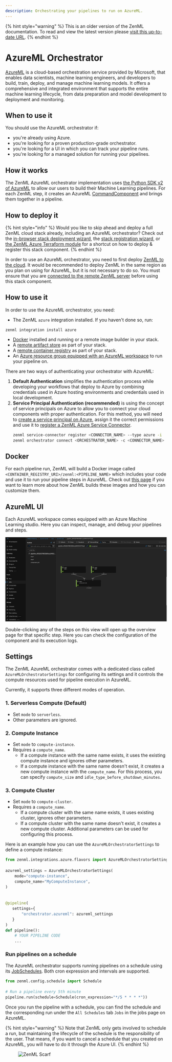 ```yaml
---
description: Orchestrating your pipelines to run on AzureML.
---
```


{% hint style="warning" %}
This is an older version of the ZenML documentation. To read and view the latest version please [visit this up-to-date URL](https://docs.zenml.io).
{% endhint %}


# AzureML Orchestrator

[AzureML](https://azure.microsoft.com/en-us/products/machine-learning) is a
cloud-based orchestration service provided by Microsoft, that enables 
data scientists, machine learning engineers, and developers to build, train, 
deploy, and manage machine learning models. It offers a comprehensive and 
integrated environment that supports the entire machine learning lifecycle, 
from data preparation and model development to deployment and monitoring.

## When to use it

You should use the AzureML orchestrator if:

* you're already using Azure.
* you're looking for a proven production-grade orchestrator.
* you're looking for a UI in which you can track your pipeline runs.
* you're looking for a managed solution for running your pipelines.

## How it works

The ZenML AzureML orchestrator implementation uses [the Python SDK v2 of 
AzureML](https://learn.microsoft.com/en-gb/python/api/overview/azure/ai-ml-readme?view=azure-python) 
to allow our users to build their Machine Learning pipelines. For each ZenML step,
it creates an AzureML [CommandComponent](https://learn.microsoft.com/en-us/python/api/azure-ai-ml/azure.ai.ml.entities.commandcomponent?view=azure-python)
and brings them together in a pipeline.

## How to deploy it

{% hint style="info" %}
Would you like to skip ahead and deploy a full ZenML cloud stack already,
including an AzureML orchestrator? Check out the [in-browser stack deployment wizard](../../how-to/stack-deployment/deploy-a-cloud-stack.md),
the [stack registration wizard](../../how-to/stack-deployment/register-a-cloud-stack.md),
or [the ZenML Azure Terraform module](../../how-to/stack-deployment/deploy-a-cloud-stack-with-terraform.md)
for a shortcut on how to deploy & register this stack component.
{% endhint %}

In order to use an AzureML orchestrator, you need to first 
deploy [ZenML to the cloud](../../getting-started/deploying-zenml/README.md). 
It would be recommended to deploy ZenML in the same region as you plan on 
using for AzureML, but it is not necessary to do so. You must ensure that 
you are [connected to the remote ZenML server](../../how-to/connecting-to-zenml/connect-in-with-your-user-interactive.md)
before using this stack component.

## How to use it

In order to use the AzureML orchestrator, you need:

* The ZenML `azure` integration installed. If you haven't done so, run:

```shell
zenml integration install azure
```

* [Docker](https://www.docker.com) installed and running or a remote image builder in your stack.
* A [remote artifact store](../artifact-stores/artifact-stores.md) as part of your stack.
* A [remote container registry](../container-registries/container-registries.md) as part of your stack.
* An [Azure resource group equipped with an AzureML workspace](https://learn.microsoft.com/en-us/azure/machine-learning/quickstart-create-resources?view=azureml-api-2) to run your pipeline on.

There are two ways of authenticating your orchestrator with AzureML:

1. **Default Authentication** simplifies the authentication process while 
developing your workflows that deploy to Azure by combining credentials used in 
Azure hosting environments and credentials used in local development.
2. **Service Principal Authentication (recommended)** is using the concept 
of service principals on Azure to allow you to connect your cloud components 
with proper authentication. For this method, you will need to [create a service 
principal on Azure](https://learn.microsoft.com/en-us/azure/developer/python/sdk/authentication-on-premises-apps?tabs=azure-portal), 
assign it the correct permissions and use it to [register a ZenML Azure Service 
Connector](https://docs.zenml.io/how-to/auth-management/azure-service-connector).
    ```bash
    zenml service-connector register <CONNECTOR_NAME> --type azure -i
    zenml orchestrator connect <ORCHESTRATOR_NAME> -c <CONNECTOR_NAME>
    ```

## Docker

For each pipeline run, ZenML will build a Docker image called 
`<CONTAINER_REGISTRY_URI>/zenml:<PIPELINE_NAME>` which includes your code 
and use it to run your pipeline steps in AzureML. Check out 
[this page](../../how-to/customize-docker-builds/README.md) if you want to 
learn more about how ZenML builds these images and how you can customize them.

## AzureML UI

Each AzureML workspace comes equipped with an Azure Machine Learning studio. 
Here you can inspect, manage, and debug your pipelines and steps.

![AzureML pipeline example](../../.gitbook/assets/azureml-pipelines.png)

Double-clicking any of the steps on this view will open up the overview page 
for that specific step. Here you can check the configuration of the component 
and its execution logs.

## Settings

The ZenML AzureML orchestrator comes with a dedicated class called 
`AzureMLOrchestratorSettings` for configuring its settings and it controls
the compute resources used for pipeline execution in AzureML.

Currently, it supports three different modes of operation.

### 1. Serverless Compute (Default)
- Set `mode` to `serverless`.
- Other parameters are ignored.

### 2. Compute Instance
- Set `mode` to `compute-instance`.
- Requires a `compute_name`.
  - If a compute instance with the same name exists, it uses the existing 
  compute instance and ignores other parameters.
  - If a compute instance with the same name doesn't exist, it creates a 
  new compute instance with the `compute_name`. For this process, you can 
  specify `compute_size` and `idle_type_before_shutdown_minutes`.

### 3. Compute Cluster
- Set `mode` to `compute-cluster`.
- Requires a `compute_name`.
  - If a compute cluster with the same name exists, it uses existing cluster, 
  ignores other parameters.
  - If a compute cluster with the same name doesn't exist, it creates a new 
  compute cluster. Additional parameters can be used for configuring this 
  process.

Here is an example how you can use the `AzureMLOrchestratorSettings` to define 
a compute instance:

```python
from zenml.integrations.azure.flavors import AzureMLOrchestratorSettings

azureml_settings = AzureMLOrchestratorSettings(
    mode="compute-instance",
    compute_name="MyComputeInstance",
)


@pipeline(
   settings={
       "orchestrator.azureml": azureml_settings
   }
)
def pipeline():
    # YOUR PIPELINE CODE
    ...
```

### Run pipelines on a schedule

The AzureML orchestrator supports running pipelines on a schedule using 
its [JobSchedules](https://learn.microsoft.com/en-us/azure/machine-learning/how-to-schedule-pipeline-job?view=azureml-api-2&tabs=python). 
Both cron expression and intervals are supported.

```python
from zenml.config.schedule import Schedule

# Run a pipeline every 5th minute
pipeline.run(schedule=Schedule(cron_expression="*/5 * * * *"))
```

Once you run the pipeline with a schedule, you can find the schedule and 
the corresponding run under the `All Schedules` tab `Jobs` in the jobs page
on AzureML.

{% hint style="warning" %}
Note that ZenML only gets involved to schedule a run, but maintaining the 
lifecycle of the schedule is the responsibility of the user. That means, if you 
want to cancel a schedule that you created on AzureML, you will have to do 
it through the Azure UI.
{% endhint %}

<!-- For scarf -->
<figure><img alt="ZenML Scarf" referrerpolicy="no-referrer-when-downgrade" src="https://static.scarf.sh/a.png?x-pxid=f0b4f458-0a54-4fcd-aa95-d5ee424815bc" /></figure>
